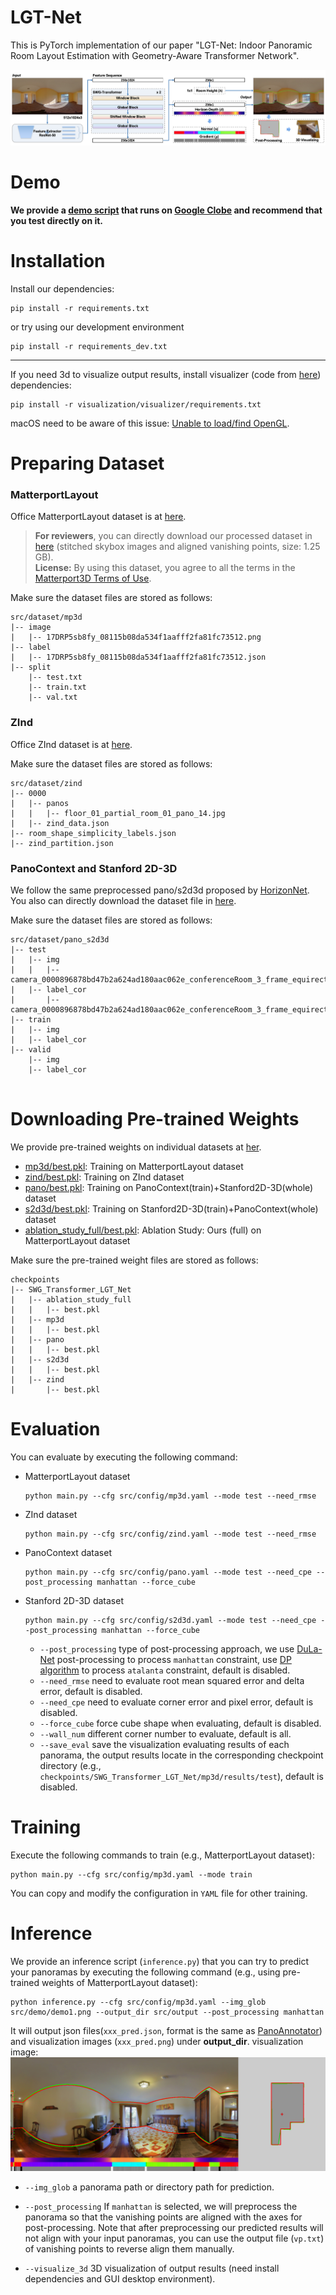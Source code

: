 # LGT-Net
This is PyTorch implementation of our paper "LGT-Net: Indoor Panoramic Room Layout Estimation with Geometry-Aware Transformer Network".

![network](src/fig/network.png)
# Demo
**We provide a [demo script](https://colab.research.google.com/drive/1mvwXVXGlrkApdMW6_8_prFBHjxwTReA6?usp=sharing) that runs on [Google Clobe](https://colab.research.google.com/) and recommend that you test directly on it.**


# Installation
Install our dependencies:
```shell
pip install -r requirements.txt
```
or try using our development environment
```shell
pip install -r requirements_dev.txt
```
---

If you need 3d to visualize output results, install visualizer (code from [here](https://github.com/fuenwang/360LayoutVisualizer)) dependencies:
```shell
pip install -r visualization/visualizer/requirements.txt
```
macOS need to be aware of this issue:
[Unable to load/find OpenGL](https://github.com/PixarAnimationStudios/USD/issues/1372#issuecomment-716925973).


# Preparing Dataset
### MatterportLayout
Office MatterportLayout dataset is at [here](https://github.com/ericsujw/Matterport3DLayoutAnnotation).
>**For reviewers**, you can directly download our processed dataset in [here](https://drive.google.com/file/d/1rEWXy5zHVozHC0hKHsuHTxchrNHfYoJ4/view?usp=sharing)
> (stitched skybox images and aligned vanishing points, size: 1.25 GB).
> </br>**License:** By using this dataset, you agree to all the terms in the [Matterport3D Terms of Use](http://kaldir.vc.in.tum.de/matterport/MP_TOS.pdf).


Make sure the dataset files are stored as follows:
```
src/dataset/mp3d
|-- image
|   |-- 17DRP5sb8fy_08115b08da534f1aafff2fa81fc73512.png
|-- label
|   |-- 17DRP5sb8fy_08115b08da534f1aafff2fa81fc73512.json
|-- split
    |-- test.txt
    |-- train.txt
    |-- val.txt

```

### ZInd
Office ZInd dataset is at [here](https://github.com/zillow/zind).

Make sure the dataset files are stored as follows:
```
src/dataset/zind
|-- 0000
|   |-- panos
|   |   |-- floor_01_partial_room_01_pano_14.jpg
|   |-- zind_data.json
|-- room_shape_simplicity_labels.json
|-- zind_partition.json
```

### PanoContext and Stanford 2D-3D
We follow the same preprocessed pano/s2d3d  proposed by [HorizonNet](https://github.com/sunset1995/HorizonNet#dataset).
You also can directly download the dataset file in [here](https://drive.google.com/file/d/164DnSxz6ap8GcytRAPfJlIMvNPaikZEc/view?usp=sharing).

Make sure the dataset files are stored as follows:
```
src/dataset/pano_s2d3d
|-- test
|   |-- img
|   |   |-- camera_0000896878bd47b2a624ad180aac062e_conferenceRoom_3_frame_equirectangular_domain_.png
|   |-- label_cor
|       |-- camera_0000896878bd47b2a624ad180aac062e_conferenceRoom_3_frame_equirectangular_domain_.txt
|-- train
|   |-- img
|   |-- label_cor
|-- valid
    |-- img
    |-- label_cor
     
```
# Downloading Pre-trained Weights
We provide pre-trained weights on individual datasets at [her](https://drive.google.com/drive/folders/1bOZyXeuNnwFEC9nw7EgJUwMiI685obdT?usp=sharing).

- [mp3d/best.pkl](https://drive.google.com/file/d/1o97oAmd-yEP5bQrM0eAWFPLq27FjUDbh/view?usp=sharing): Training on MatterportLayout dataset
- [zind/best.pkl](https://drive.google.com/file/d/1PzBj-dfDfH_vevgSkRe5kczW0GVl_43I/view?usp=sharing): Training on ZInd dataset
- [pano/best.pkl](https://drive.google.com/file/d/1JoeqcPbm_XBPOi6O9GjjWi3_rtyPZS8m/view?usp=sharing): Training on PanoContext(train)+Stanford2D-3D(whole) dataset
- [s2d3d/best.pkl](https://drive.google.com/file/d/1PfJzcxzUsbwwMal7yTkBClIFgn8IdEzI/view?usp=sharing): Training on Stanford2D-3D(train)+PanoContext(whole) dataset
- [ablation_study_full/best.pkl](https://drive.google.com/file/d/1U16TxUkvZlRwJNaJnq9nAUap-BhCVIha/view?usp=sharing): Ablation Study: Ours (full) on MatterportLayout dataset

Make sure the pre-trained weight files are stored as follows:
```
checkpoints
|-- SWG_Transformer_LGT_Net
|   |-- ablation_study_full
|   |   |-- best.pkl
|   |-- mp3d
|   |   |-- best.pkl
|   |-- pano
|   |   |-- best.pkl
|   |-- s2d3d
|   |   |-- best.pkl
|   |-- zind
|       |-- best.pkl
```
# Evaluation
You can evaluate by executing the following command:

- MatterportLayout dataset
    ```shell
    python main.py --cfg src/config/mp3d.yaml --mode test --need_rmse
    ```
- ZInd dataset
    ```shell
    python main.py --cfg src/config/zind.yaml --mode test --need_rmse
    ```
- PanoContext dataset
  ```shell
  python main.py --cfg src/config/pano.yaml --mode test --need_cpe --post_processing manhattan --force_cube
- Stanford 2D-3D dataset
    ```shell
    python main.py --cfg src/config/s2d3d.yaml --mode test --need_cpe --post_processing manhattan --force_cube
    ```
    - `--post_processing` type of post-processing approach, 
      we use [DuLa-Net](https://github.com/SunDaDenny/DuLa-Net) post-processing to process `manhattan` constraint, 
      use [DP algorithm](https://en.wikipedia.org/wiki/Ramer%E2%80%93Douglas%E2%80%93Peucker_algorithm)  to process `atalanta` constraint, default is disabled.
    - `--need_rmse` need to evaluate root mean squared error and delta error, default is disabled.
    - `--need_cpe` need to evaluate corner error and pixel error, default is disabled.
    - `--force_cube` force cube shape when evaluating, default is disabled.
    - `--wall_num` different corner number to evaluate, default is all.
    - `--save_eval` save the visualization evaluating results of each panorama, 
      the output results locate in the corresponding checkpoint directory 
      (e.g., `checkpoints/SWG_Transformer_LGT_Net/mp3d/results/test`), default is disabled.

# Training
Execute the following commands to train  (e.g., MatterportLayout dataset):
```shell
python main.py --cfg src/config/mp3d.yaml --mode train
```
You can copy and modify the configuration in `YAML` file for other training.

# Inference
We provide an inference script (`inference.py`) that you can
try to predict your panoramas by executing the following command (e.g., using pre-trained weights of MatterportLayout dataset):
```shell
python inference.py --cfg src/config/mp3d.yaml --img_glob src/demo/demo1.png --output_dir src/output --post_processing manhattan
```
It will output json files(`xxx_pred.json`, format is the same as [PanoAnnotator](https://github.com/SunDaDenny/PanoAnnotator)) and visualization images (`xxx_pred.png`) under **output_dir**.
visualization image:
![pred](src/fig/demo1_pred.png)

- `--img_glob` a panorama path or directory path for prediction.

- `--post_processing` If `manhattan` is selected,
we will preprocess the panorama so that the vanishing points are
aligned with the axes for post-processing. Note that after preprocessing 
our predicted results will not align with your input panoramas, 
you can use the output file (`vp.txt`) of vanishing points to reverse align them manually.

- `--visualize_3d` 3D visualization of output results (need install dependencies and GUI desktop environment).